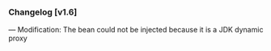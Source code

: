 ### Changelog [v1.6]
— Modification: The bean could not be injected because it is a JDK dynamic proxy
